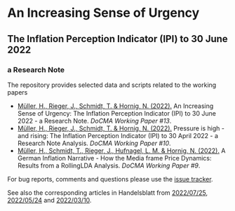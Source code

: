 # An Increasing Sense of Urgency
## The Inflation Perception Indicator (IPI) to 30 June 2022
### a Research Note
The repository provides selected data and scripts related to the working papers

* [Müller, H., Rieger, J., Schmidt, T. & Hornig, N. (2022).](http://doi.org/10.17877/DE290R-22875) An Increasing Sense of Urgency: The Inflation Perception Indicator (IPI) to 30 June 2022 - a Research Note. *DoCMA Working Paper #13*.
* [Müller, H., Rieger, J., Schmidt, T. & Hornig, N. (2022).](https://doi.org/10.17877/DE290R-22769) Pressure is high - and rising: The Inflation Perception Indicator (IPI) to 30 April 2022 - a Research Note Analysis. *DoCMA Working Paper #10*.
* [Müller, H., Schmidt, T., Rieger, J., Hufnagel, L. M. & Hornig, N. (2022).](https://doi.org/10.17877/de290r-22632) A German Inflation Narrative - How the Media frame Price Dynamics: Results from a RollingLDA Analysis. *DoCMA Working Paper #9*.

For bug reports, comments and questions please use the [issue tracker](https://github.com/JonasRieger/ipi/issues).

See also the corresponding articles in Handelsblatt from [2022/07/25](https://www.handelsblatt.com/politik/konjunktur/nachrichten/28543406.html), [2022/05/24](https://www.handelsblatt.com/28369000.html) and [2022/03/10](https://www.handelsblatt.com/28146862.html).

